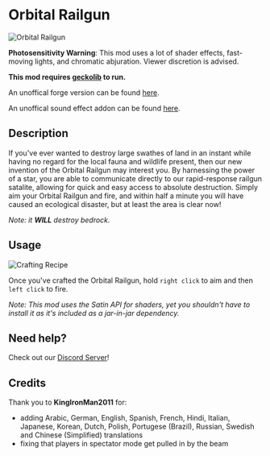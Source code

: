 <!-- markdownlint-disable MD059 -->

# Orbital Railgun

![Orbital Railgun](https://cdn.modrinth.com/data/cached_images/94068020a434a8bdbe5a35ae9449742b0f4274fa_0.webp)

**Photosensitivity Warning**: This mod uses a lot of shader effects, fast-moving lights, and chromatic abjuration. Viewer discretion is advised.

**This mod requires [geckolib](https://modrinth.com/mod/geckolib) to run.**

An unoffical forge version can be found [here](https://www.curseforge.com/minecraft/mc-mods/orbital-railgun-reforged).

An unoffical sound effect addon can be found [here](https://modrinth.com/mod/orbital-railgun-sounds).

## Description

If you've ever wanted to destroy large swathes of land in an instant while having no regard for the local fauna and wildlife present, then our new invention of the Orbital Railgun may interest you. By harnessing the power of a star, you are able to communicate directly to our rapid-response railgun satalite, allowing for quick and easy access to absolute destruction. Simply aim your Orbital Railgun and fire, and within half a minute you will have caused an ecological disaster, but at least the area is clear now!

*Note: it **WILL** destroy bedrock.*

## Usage

![Crafting Recipe](https://cdn.modrinth.com/data/cached_images/591ad1cff565f3726f685eacf8416eda0a18ff3a.png)

Once you've crafted the Orbital Railgun, hold `right click` to aim and then `left click` to fire.

*Note: This mod uses the Satin API for shaders, yet you shouldn't have to install it as it's included as a jar-in-jar dependency.*

## Need help?

Check out our [Discord Server](https://discord.gg/G5j7K6unt9)!

## Credits

Thank you to **KingIronMan2011** for:
 - adding Arabic, German, English, Spanish, French, Hindi, Italian, Japanese, Korean, Dutch, Polish, Portugese (Brazil), Russian, Swedish and Chinese (Simplified) translations
 - fixing that players in spectator mode get pulled in by the beam
